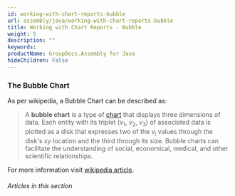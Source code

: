 ```yaml
---
id: working-with-chart-reports-bubble
url: assembly/java/working-with-chart-reports-bubble
title: Working with Chart Reports - Bubble
weight: 5
description: ""
keywords: 
productName: GroupDocs.Assembly for Java
hideChildren: False
---
```

### The Bubble Chart

As per wikipedia, a Bubble Chart can be described as:

> A **bubble chart** is a type of [chart](https://en.wikipedia.org/wiki/Chart) that displays three dimensions of data. Each entity with its triplet (*v*<sub>1</sub>, *v*<sub>2</sub>, *v*<sub>3</sub>) of associated data is plotted as a disk that expresses two of the *v*<sub>i</sub> values through the disk's *xy* location and the third through its size. Bubble charts can facilitate the understanding of social, economical, medical, and other scientific relationships.

For more information visit [wikipedia article](https://en.wikipedia.org/wiki/Bubble_chart).

###### Articles in this section
